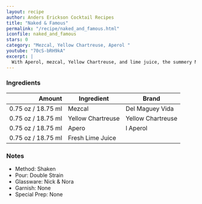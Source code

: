 ```yaml
---
layout: recipe
author: Anders Erickson Cocktail Recipes
title: "Naked & Famous"
permalink: "/recipe/naked_and_famous.html"
iconfile: naked_and_famous
stars: 0
category: "Mezcal, Yellow Chartreuse, Aperol "
youtube: "70cS-bRH9kA"
excerpt: |
  With Aperol, mezcal, Yellow Chartreuse, and lime juice, the summery Naked and Famous cocktail is a refreshing drink to serve year-round.
---
```


### Ingredients

|  Amount | Ingredient        | Brand             |
| ------: | ----------------- | ----------------- |
| 0.75 oz / 18.75 ml | Mezcal            | Del Maguey Vida   |
| 0.75 oz / 18.75 ml | Yellow Chartreuse | Yellow Chartreuse |
| 0.75 oz / 18.75 ml | Apero             | l Aperol          |
| 0.75 oz / 18.75 ml | Fresh Lime Juice  |

### Notes

- Method: Shaken
- Pour: Double Strain
- Glassware: Nick & Nora
- Garnish: None
- Special Prep: None

